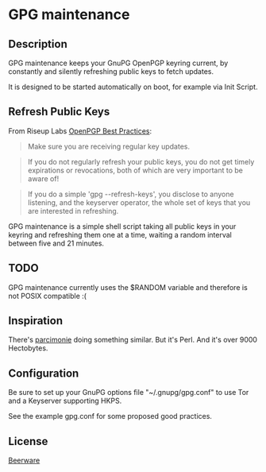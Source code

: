 GPG maintenance
===============

Description
-----------

GPG maintenance keeps your GnuPG OpenPGP keyring current, by constantly and silently refreshing public keys to fetch updates.

It is designed to be started automatically on boot, for example via Init Script.

Refresh Public Keys
-------------------

From Riseup Labs [OpenPGP Best Practices](https://we.riseup.net/riseuplabs+paow/openpgp-best-practices):

> Make sure you are receiving regular key updates.

> If you do not regularly refresh your public keys, you do not get timely expirations or revocations, both of which are very important to be aware of!

> If you do a simple 'gpg --refresh-keys', you disclose to anyone listening, and the keyserver operator, the whole set of keys that you are interested in refreshing.

GPG maintenance is a simple shell script taking all public keys in your keyring and refreshing them one at a time, waiting a random interval between five and 21 minutes.

TODO
----

GPG maintenance currently uses the $RANDOM variable and therefore is not POSIX compatible :(

Inspiration
-----------

There's [parcimonie](https://gaffer.ptitcanardnoir.org/intrigeri/code/parcimonie/) doing something similar. But it's Perl. And it's over 9000 Hectobytes.

Configuration
-------------

Be sure to set up your GnuPG options file "~/.gnupg/gpg.conf" to use Tor and a Keyserver supporting HKPS.

See the example gpg.conf for some proposed good practices.

License
-------

[Beerware](https://en.wikipedia.org/wiki/Beerware)
